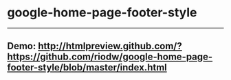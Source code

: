 # google-home-page-footer-style
********
## Demo: http://htmlpreview.github.com/?https://github.com/riodw/google-home-page-footer-style/blob/master/index.html
